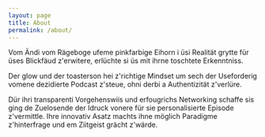 ```yaml
---
layout: page
title: About
permalink: /about/
---
```


Vom Ändi vom Rägeboge ufeme pinkfarbige Eihorn i üsi Realität grytte für 
üses Blickfäud z'erwitere, erlüchte si üs mit ihrne toschtete Erkenntniss. 

Der glow und der toasterson hei z'richtige Mindset um sech der 
Useforderig vomene dezidierte Podcast z'steue, ohni derbi a Authentizität z'verlüre. 

Dür ihri transparenti Vorgehenswiis und erfougrichs Networking schaffe sis 
ging de Zuelosende der Idruck vonere für sie personalisierte Episode z'vermittle.
Ihre innovativ Asatz machts ihne möglich Paradigme z'hinterfrage und 
em Ziitgeist grächt z'wärde.
